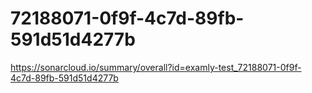 # 72188071-0f9f-4c7d-89fb-591d51d4277b
https://sonarcloud.io/summary/overall?id=examly-test_72188071-0f9f-4c7d-89fb-591d51d4277b
